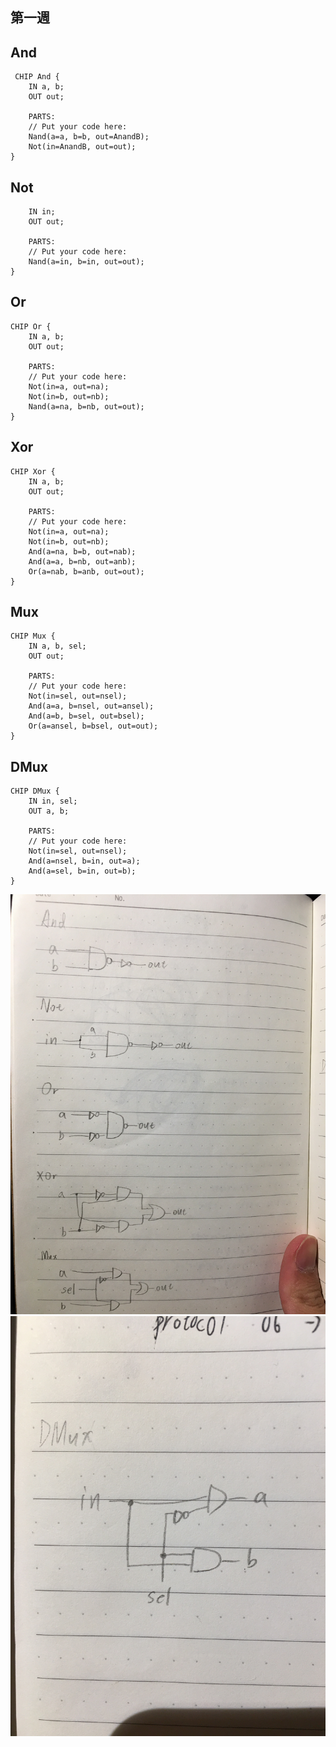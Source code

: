 第一週  
-----------------------------
And  
-------------------------------
```
 CHIP And { 
    IN a, b;
    OUT out;

    PARTS:
    // Put your code here:
    Nand(a=a, b=b, out=AnandB);
    Not(in=AnandB, out=out);
}
```  
Not  
-----------
```CHIP Not {
    IN in;
    OUT out;

    PARTS:
    // Put your code here:
    Nand(a=in, b=in, out=out);
}
```
Or
---
```
CHIP Or {
    IN a, b;
    OUT out;

    PARTS:
    // Put your code here:
    Not(in=a, out=na);
    Not(in=b, out=nb);
    Nand(a=na, b=nb, out=out);
}
```
Xor
---
```
CHIP Xor {
    IN a, b;
    OUT out;

    PARTS:
    // Put your code here:
    Not(in=a, out=na);
    Not(in=b, out=nb);
    And(a=na, b=b, out=nab);
    And(a=a, b=nb, out=anb);
    Or(a=nab, b=anb, out=out);
}
```
Mux
---
```
CHIP Mux {
    IN a, b, sel;
    OUT out;

    PARTS:
    // Put your code here:
    Not(in=sel, out=nsel);
    And(a=a, b=nsel, out=ansel);
    And(a=b, b=sel, out=bsel);
    Or(a=ansel, b=bsel, out=out);
}
```
DMux
---
```
CHIP DMux {
    IN in, sel;
    OUT a, b;

    PARTS:
    // Put your code here:
    Not(in=sel, out=nsel);
    And(a=nsel, b=in, out=a);
    And(a=sel, b=in, out=b);
}
```

![](hw1.1.JPG)
![](hw1.JPG)

